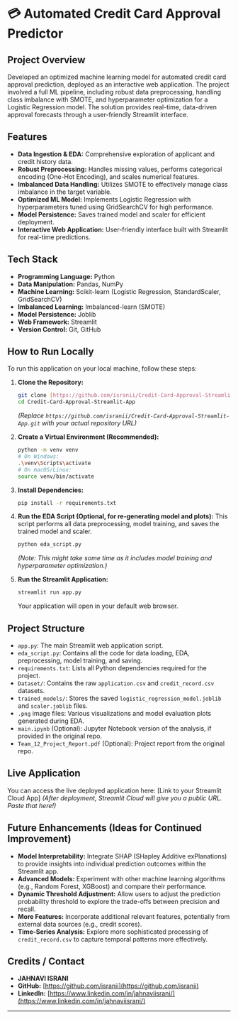 # 💳 Automated Credit Card Approval Predictor

## Project Overview

Developed an optimized machine learning model for automated credit card approval prediction, deployed as an interactive web application. The project involved a full ML pipeline, including robust data preprocessing, handling class imbalance with SMOTE, and hyperparameter optimization for a Logistic Regression model. The solution provides real-time, data-driven approval forecasts through a user-friendly Streamlit interface.

## Features

* **Data Ingestion & EDA:** Comprehensive exploration of applicant and credit history data.
* **Robust Preprocessing:** Handles missing values, performs categorical encoding (One-Hot Encoding), and scales numerical features.
* **Imbalanced Data Handling:** Utilizes SMOTE to effectively manage class imbalance in the target variable.
* **Optimized ML Model:** Implements Logistic Regression with hyperparameters tuned using GridSearchCV for high performance.
* **Model Persistence:** Saves trained model and scaler for efficient deployment.
* **Interactive Web Application:** User-friendly interface built with Streamlit for real-time predictions.

## Tech Stack

* **Programming Language:** Python
* **Data Manipulation:** Pandas, NumPy
* **Machine Learning:** Scikit-learn (Logistic Regression, StandardScaler, GridSearchCV)
* **Imbalanced Learning:** Imbalanced-learn (SMOTE)
* **Model Persistence:** Joblib
* **Web Framework:** Streamlit
* **Version Control:** Git, GitHub

## How to Run Locally

To run this application on your local machine, follow these steps:

1.  **Clone the Repository:**
    ```bash
    git clone [https://github.com/isranii/Credit-Card-Approval-Streamlit-App.git](https://github.com/isranii/Credit-Card-Approval-Streamlit-App.git)
    cd Credit-Card-Approval-Streamlit-App
    ```
    *(Replace `https://github.com/isranii/Credit-Card-Approval-Streamlit-App.git` with your actual repository URL)*

2.  **Create a Virtual Environment (Recommended):**
    ```bash
    python -m venv venv
    # On Windows:
    .\venv\Scripts\activate
    # On macOS/Linux:
    source venv/bin/activate
    ```

3.  **Install Dependencies:**
    ```bash
    pip install -r requirements.txt
    ```

4.  **Run the EDA Script (Optional, for re-generating model and plots):**
    This script performs all data preprocessing, model training, and saves the trained model and scaler.
    ```bash
    python eda_script.py
    ```
    *(Note: This might take some time as it includes model training and hyperparameter optimization.)*

5.  **Run the Streamlit Application:**
    ```bash
    streamlit run app.py
    ```
    Your application will open in your default web browser.

## Project Structure

* `app.py`: The main Streamlit web application script.
* `eda_script.py`: Contains all the code for data loading, EDA, preprocessing, model training, and saving.
* `requirements.txt`: Lists all Python dependencies required for the project.
* `Dataset/`: Contains the raw `application.csv` and `credit_record.csv` datasets.
* `trained_models/`: Stores the saved `logistic_regression_model.joblib` and `scaler.joblib` files.
* `.png` image files: Various visualizations and model evaluation plots generated during EDA.
* `main.ipynb` (Optional): Jupyter Notebook version of the analysis, if provided in the original repo.
* `Team_12_Project_Report.pdf` (Optional): Project report from the original repo.

## Live Application

You can access the live deployed application here:
[Link to your Streamlit Cloud App]
*(After deployment, Streamlit Cloud will give you a public URL. Paste that here!)*

## Future Enhancements (Ideas for Continued Improvement)

* **Model Interpretability:** Integrate SHAP (SHapley Additive exPlanations) to provide insights into individual prediction outcomes within the Streamlit app.
* **Advanced Models:** Experiment with other machine learning algorithms (e.g., Random Forest, XGBoost) and compare their performance.
* **Dynamic Threshold Adjustment:** Allow users to adjust the prediction probability threshold to explore the trade-offs between precision and recall.
* **More Features:** Incorporate additional relevant features, potentially from external data sources (e.g., credit scores).
* **Time-Series Analysis:** Explore more sophisticated processing of `credit_record.csv` to capture temporal patterns more effectively.

## Credits / Contact
* **JAHNAVI ISRANI**
* **GitHub:** [https://github.com/isranii](https://github.com/isranii)
* **LinkedIn:** [https://www.linkedin.com/in/jahnaviisrani/](https://www.linkedin.com/in/jahnaviisrani/)
---
